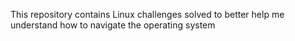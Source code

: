This repository contains Linux challenges solved to better help me understand how to navigate the operating system
